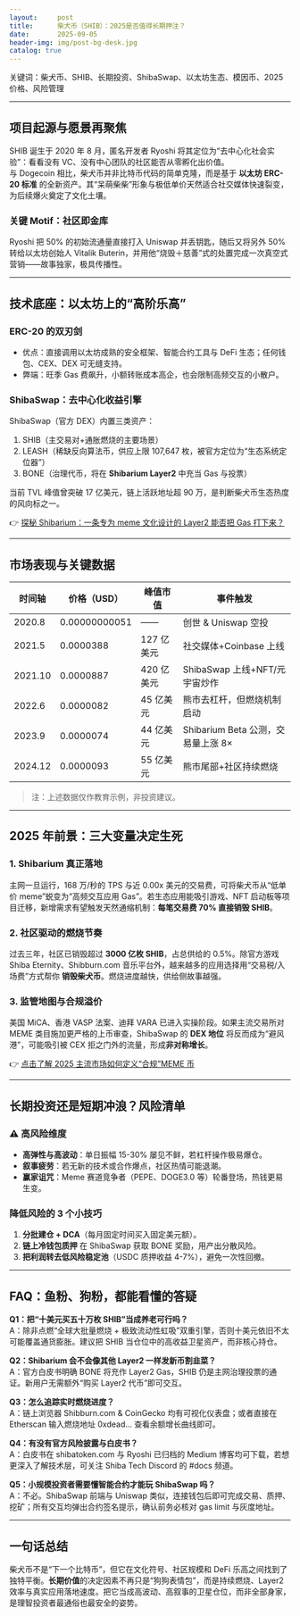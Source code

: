 ```yaml
---
layout:     post
title:      柴犬币（SHIB）：2025是否值得长期押注？
date:       2025-09-05
header-img: img/post-bg-desk.jpg
catalog: true
---
```


关键词：柴犬币、SHIB、长期投资、ShibaSwap、以太坊生态、模因币、2025 价格、风险管理

---

## 项目起源与愿景再聚焦

SHIB 诞生于 2020 年 8 月，匿名开发者 Ryoshi 将其定位为“去中心化社会实验”：看看没有 VC、没有中心团队的社区能否从零孵化出价值。  
与 Dogecoin 相比，柴犬币并非比特币代码的简单克隆，而是基于 **以太坊 ERC-20 标准** 的全新资产。其“呆萌柴柴”形象与极低单价天然适合社交媒体快速裂变，为后续爆火奠定了文化土壤。  

### 关键 Motif：社区即金库  
Ryoshi 把 50% 的初始流通量直接打入 Uniswap 并丢钥匙，随后又将另外 50% 转给以太坊创始人 Vitalik Buterin，并用他“烧毁＋慈善”式的处置完成一次真空式营销——故事独家，极具传播性。  

---

## 技术底座：以太坊上的“高阶乐高”

### ERC-20 的双刃剑  
- 优点：直接调用以太坊成熟的安全框架、智能合约工具与 DeFi 生态；任何钱包、CEX、DEX 可无缝支持。  
- 弊端：旺季 Gas 费飙升，小额转账成本高企，也会限制高频交互的小散户。  

### ShibaSwap：去中心化收益引擎  
ShibaSwap（官方 DEX）内置三类资产：  
1. SHIB（主交易对+通胀燃烧的主要场景）  
2. LEASH（稀缺反向算法币，供应上限 107,647 枚，被官方定位为“生态系统定位器”）  
3. BONE（治理代币，将在 **Shibarium Layer2** 中充当 Gas 与投票）  

当前 TVL 峰值曾突破 17 亿美元，链上活跃地址超 90 万，是判断柴犬币生态热度的风向标之一。  

👉 [探秘 Shibarium：一条专为 meme 文化设计的 Layer2 能否把 Gas 打下来？](https://okxdog.com/)

---

## 市场表现与关键数据

| 时间轴 | 价格（USD） | 峰值市值 | 事件触发 |
|--------|-------------|----------|----------|
| 2020.8 | 0.00000000051 | —— | 创世 & Uniswap 空投 |
| 2021.5 | 0.0000388 | 127 亿美元 | 社交媒体+Coinbase 上线 |
| 2021.10 | 0.0000887 | 420 亿美元 | ShibaSwap 上线+NFT/元宇宙炒作 |
| 2022.6 | 0.0000082 | 45 亿美元 | 熊市去杠杆，但燃烧机制启动 |
| 2023.9 | 0.0000074 | 44 亿美元 | Shibarium Beta 公测，交易量上涨 8× |
| 2024.12 | 0.0000093 | 55 亿美元 | 熊市尾部+社区持续燃烧 |  

> 注：上述数据仅作教育示例，非投资建议。

---

## 2025 年前景：三大变量决定生死

### 1. Shibarium 真正落地  
主网一旦运行，168 万/秒的 TPS 与近 0.00x 美元的交易费，可将柴犬币从“低单价 meme”蜕变为“高频交互应用 Gas”。若生态应用能吸引游戏、NFT 启动板等项目迁移，新增需求有望触发天然通缩机制：**每笔交易费 70% 直接销毁 SHIB**。  

### 2. 社区驱动的燃烧节奏  
过去三年，社区已销毁超过 **3000 亿枚 SHIB**，占总供给的 0.5%。除官方游戏 Shiba Eternity、Shibburn.com 音乐平台外，越来越多的应用选择用“交易税/入场费”方式帮你 **销毁柴犬币**。燃烧进度越快，供给侧故事越强。  

### 3. 监管地图与合规溢价  
美国 MiCA、香港 VASP 法案、迪拜 VARA 已进入实操阶段。如果主流交易所对 MEME 类目施加更严格的上币审查，ShibaSwap 的 **DEX 地位** 将反而成为“避风港”，可能吸引被 CEX 拒之门外的流量，形成**非对称增长**。  

👉 [点击了解 2025 主流市场如何定义“合规”MEME 币](https://okxdog.com/)

---

## 长期投资还是短期冲浪？风险清单

### ⚠️ 高风险维度
- **高弹性与高波动**：单日振幅 15-30% 屡见不鲜，若杠杆操作极易爆仓。  
- **叙事疲劳**：若无新的技术或合作爆点，社区热情可能退潮。  
- **赢家诅咒**：Meme 赛道竞争者（PEPE、DOGE3.0 等）轮番登场，热钱更易生变。  

### 降低风险的 3 个小技巧
1. **分批建仓 + DCA**（每月固定时间买入固定美元额）。  
2. **链上冷钱包质押** 在 ShibaSwap 获取 BONE 奖励，用产出分散风险。  
3. **把利润转去低风险稳定池**（USDC 质押收益 4-7%），避免一次性回撤。  

---

## FAQ：鱼粉、狗粉，都能看懂的答疑

**Q1：把“十美元买五十万枚 SHIB”当成养老可行吗？**  
A：除非点燃“全球大批量燃烧 + 极致流动性虹吸”双重引擎，否则十美元依旧不太可能覆盖通货膨胀。建议把 SHIB 当仓位中的高收益卫星资产，而非核心持仓。

**Q2：Shibarium 会不会像其他 Layer2 一样发新币割韭菜？**  
A：官方白皮书明确 BONE 将充作 Layer2 Gas，SHIB 仍是主网治理投票的通证。新用户无需额外“购买 Layer2 代币”即可交互。

**Q3：怎么追踪实时燃烧进度？**  
A：链上浏览器 Shibburn.com & CoinGecko 均有可视化仪表盘；或者直接在 Etherscan 输入燃烧地址 0xdead... 查看余额增长曲线即可。

**Q4：有没有官方风险披露与白皮书？**  
A：白皮书在 shibatoken.com 与 Ryoshi 已归档的 Medium 博客均可下载，若想更深入了解技术层，可关注 Shiba Tech Discord 的 #docs 频道。

**Q5：小规模投资者需要懂智能合约才能玩 ShibaSwap 吗？**  
A：不必。ShibaSwap 前端与 Uniswap 类似，连接钱包后即可完成交易、质押、挖矿；所有交互均弹出合约签名提示，确认前务必核对 gas limit 与灰度地址。

---

## 一句话总结

柴犬币不是“下一个比特币”，但它在文化符号、社区规模和 DeFi 乐高之间找到了独特平衡。**长期价值**的决定因素不再只是“狗狗表情包”，而是持续燃烧、Layer2 效率与真实应用落地速度。把它当成高波动、高叙事的卫星仓位，而非全部身家，是理智投资者最通俗也最安全的姿势。
